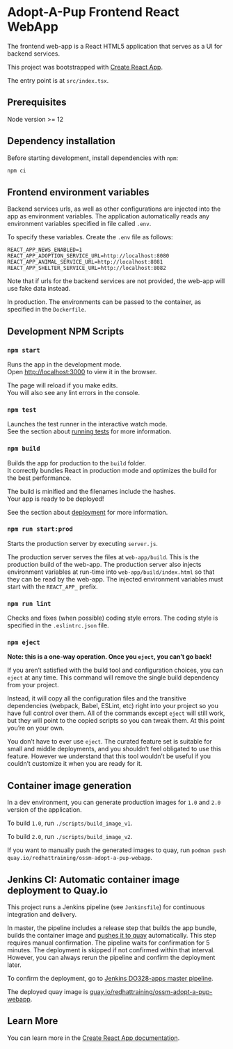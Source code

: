 # Adopt-A-Pup Frontend React WebApp

The frontend web-app is a React HTML5 application that serves as a UI for backend services.

This project was bootstrapped with [Create React App](https://github.com/facebook/create-react-app).

The entry point is at `src/index.tsx`.

## Prerequisites

Node version >= 12

## Dependency installation

Before starting development, install dependencies with `npm`:

```sh
npm ci
```

## Frontend environment variables

Backend services urls, as well as other configurations are injected into the app as environment variables.
The application automatically reads any environment variables specified in file called `.env`.

To specify these variables. Create the `.env` file as follows:

```
REACT_APP_NEWS_ENABLED=1
REACT_APP_ADOPTION_SERVICE_URL=http://localhost:8080
REACT_APP_ANIMAL_SERVICE_URL=http://localhost:8081
REACT_APP_SHELTER_SERVICE_URL=http://localhost:8082
```

Note that if urls for the backend services are not provided, the web-app will use fake data instead.

In production. The environments can be passed to the container, as specified in the `Dockerfile`.

## Development NPM Scripts

### `npm start`

Runs the app in the development mode.<br />
Open [http://localhost:3000](http://localhost:3000) to view it in the browser.

The page will reload if you make edits.<br />
You will also see any lint errors in the console.

### `npm test`

Launches the test runner in the interactive watch mode.<br />
See the section about [running tests](https://facebook.github.io/create-react-app/docs/running-tests) for more information.

### `npm build`

Builds the app for production to the `build` folder.<br />
It correctly bundles React in production mode and optimizes the build for the best performance.

The build is minified and the filenames include the hashes.<br />
Your app is ready to be deployed!

See the section about [deployment](https://facebook.github.io/create-react-app/docs/deployment) for more information.

### `npm run start:prod`

Starts the production server by executing `server.js`.

The production server serves the files at `web-app/build`. This is the production build of the web-app.
The production server also injects environment variables at run-time into `web-app/build/index.html` so that they can be read by the web-app.
The injected environment variables must start with the `REACT_APP_` prefix.

### `npm run lint`

Checks and fixes (when possible) coding style errors.
The coding style is specified in the `.eslintrc.json` file.

### `npm eject`

**Note: this is a one-way operation. Once you `eject`, you can’t go back!**

If you aren’t satisfied with the build tool and configuration choices, you can `eject` at any time. This command will remove the single build dependency from your project.

Instead, it will copy all the configuration files and the transitive dependencies (webpack, Babel, ESLint, etc) right into your project so you have full control over them. All of the commands except `eject` will still work, but they will point to the copied scripts so you can tweak them. At this point you’re on your own.

You don’t have to ever use `eject`. The curated feature set is suitable for small and middle deployments, and you shouldn’t feel obligated to use this feature. However we understand that this tool wouldn’t be useful if you couldn’t customize it when you are ready for it.

## Container image generation

In a dev environment, you can generate production images for `1.0` and `2.0` version of the application.

To build `1.0`, run `./scripts/build_image_v1`.

To build `2.0`, run `./scripts/build_image_v2`.

If you want to manually push the generated images to quay, run `podman push quay.io/redhattraining/ossm-adopt-a-pup-webapp`.

## Jenkins CI: Automatic container image deployment to Quay.io

This project runs a Jenkins pipeline (see `Jenkinsfile`) for continuous integration and delivery.

In master, the pipeline includes a release step that builds the app bundle, builds the container image and [pushes it to quay](https://quay.io/repository/redhattraining/ossm-adopt-a-pup-webapp) automatically. This step requires manual confirmation. The pipeline waits for confirmation for 5 minutes. The deployment is skipped if not confirmed within that interval. However, you can always rerun the pipeline and confirm the deployment later.

To confirm the deployment, go to [Jenkins DO328-apps master pipeline](http://jenkins.prod.nextcle.com/blue/organizations/jenkins/RHT%2FDO328-apps/activity?branch=master).

The deployed quay image is [quay.io/redhattraining/ossm-adopt-a-pup-webapp](https://quay.io/repository/redhattraining/ossm-adopt-a-pup-webapp).


## Learn More

You can learn more in the [Create React App documentation](https://facebook.github.io/create-react-app/docs/getting-started).
